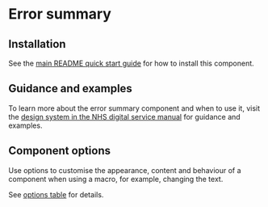 # Error summary

## Installation

See the [main README quick start guide](https://github.com/nhsuk/nhsuk-frontend#quick-start) for how to install this component.

## Guidance and examples

To learn more about the error summary component and when to use it, visit the [design system in the NHS digital service manual](https://service-manual.nhs.uk/design-system/components/error-summary) for guidance and examples.

## Component options

Use options to customise the appearance, content and behaviour of a component when using a macro, for example, changing the text.

See [options table](https://service-manual.nhs.uk/design-system/components/error-summary#options-error-summary-example) for details.
